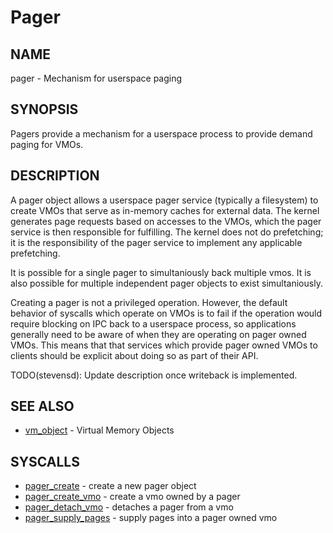 # Pager

## NAME

pager - Mechanism for userspace paging

## SYNOPSIS

Pagers provide a mechanism for a userspace process to provide demand paging for VMOs.

## DESCRIPTION

A pager object allows a userspace pager service (typically a filesystem) to create VMOs that serve
as in-memory caches for external data. The kernel generates page requests based on accesses to the
VMOs, which the pager service is then responsible for fulfilling. The kernel does not do
prefetching; it is the responsibility of the pager service to implement any applicable prefetching.

It is possible for a single pager to simultaniously back multiple vmos. It is also possible for
multiple independent pager objects to exist simultaniously.

Creating a pager is not a privileged operation. However, the default behavior of syscalls which
operate on VMOs is to fail if the operation would require blocking on IPC back to a userspace
process, so applications generally need to be aware of when they are operating on pager owned
VMOs. This means that that services which provide pager owned VMOs to clients should be explicit
about doing so as part of their API.

TODO(stevensd): Update description once writeback is implemented.

## SEE ALSO

+ [vm_object](vm_object.md) - Virtual Memory Objects

## SYSCALLS

+ [pager_create](../syscalls/pager_create.md) - create a new pager object
+ [pager_create_vmo](../syscalls/pager_create_vmo.md) - create a vmo owned by a pager
+ [pager_detach_vmo](../syscalls/pager_detach_vmo.md) - detaches a pager from a vmo
+ [pager_supply_pages](../syscalls/pager_supply_pages.md) - supply pages into a pager owned vmo
